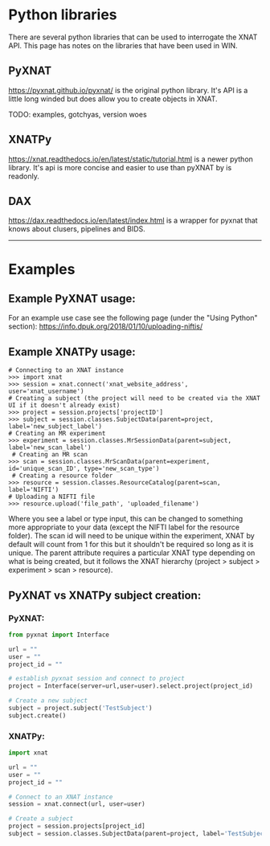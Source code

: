 # Python libraries

There are several python libraries that can be used to interrogate the XNAT API.  This page has notes on the libraries that have been used in WIN.

## PyXNAT

https://pyxnat.github.io/pyxnat/ is the original python library.  It's API is a little long winded but does allow you to create objects in XNAT.  

TODO: examples, gotchyas, version woes

## XNATPy

https://xnat.readthedocs.io/en/latest/static/tutorial.html is a newer python library.  It's api is more concise and easier to use than pyXNAT by is readonly.

## DAX

https://dax.readthedocs.io/en/latest/index.html is a wrapper for pyxnat that knows about clusers, pipelines and BIDS.

---

# Examples

## Example PyXNAT usage:

For an example use case see the following page (under the "Using Python" section): https://info.dpuk.org/2018/01/10/uploading-niftis/

## Example XNATPy usage:

```
# Connecting to an XNAT instance
>>> import xnat
>>> session = xnat.connect('xnat_website_address', user='xnat_username')
# Creating a subject (the project will need to be created via the XNAT UI if it doesn't already exist)
>>> project = session.projects['projectID']
>>> subject = session.classes.SubjectData(parent=project, label='new_subject_label')
# Creating an MR experiment
>>> experiment = session.classes.MrSessionData(parent=subject, label='new_scan_label')
 # Creating an MR scan
>>> scan = session.classes.MrScanData(parent=experiment, id='unique_scan_ID', type='new_scan_type')
 # Creating a resource folder
>>> resource = session.classes.ResourceCatalog(parent=scan, label='NIFTI')
# Uploading a NIFTI file
>>> resource.upload('file_path', 'uploaded_filename')
```

Where you see a label or type input, this can be changed to something more appropriate to your data (except the NIFTI label for the resource folder). The scan id will need to be unique within the experiment, XNAT by default will count from 1 for this but it shouldn't be required so long as it is unique. The parent attribute requires a particular XNAT type depending on what is being created, but it follows the XNAT hierarchy (project > subject > experiment > scan > resource).

## PyXNAT vs XNATPy subject creation:

### PyXNAT:

```python
from pyxnat import Interface

url = ""
user = ""
project_id = ""

# establish pyxnat session and connect to project
project = Interface(server=url,user=user).select.project(project_id)

# Create a new subject
subject = project.subject('TestSubject')
subject.create()
```

### XNATPy:

```python
import xnat

url = ""
user = ""
project_id = ""

# Connect to an XNAT instance
session = xnat.connect(url, user=user)

# Create a subject
project = session.projects[project_id]
subject = session.classes.SubjectData(parent=project, label='TestSubject')
```
